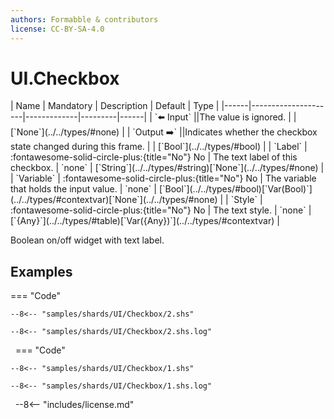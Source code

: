 ```yaml
---
authors: Formabble & contributors
license: CC-BY-SA-4.0
---
```



# UI.Checkbox

<div class="sh-parameters" markdown="1">
| Name | Mandatory | Description | Default | Type |
|------|---------------------|-------------|---------|------|
| `⬅️ Input` ||The value is ignored. | | [`None`](../../types/#none) |
| `Output ➡️` ||Indicates whether the checkbox state changed during this frame. | | [`Bool`](../../types/#bool) |
| `Label` | :fontawesome-solid-circle-plus:{title="No"} No  | The text label of this checkbox. | `none` | [`String`](../../types/#string)[`None`](../../types/#none) |
| `Variable` | :fontawesome-solid-circle-plus:{title="No"} No  | The variable that holds the input value. | `none` | [`Bool`](../../types/#bool)[`Var(Bool)`](../../types/#contextvar)[`None`](../../types/#none) |
| `Style` | :fontawesome-solid-circle-plus:{title="No"} No  | The text style. | `none` | [`{Any}`](../../types/#table)[`Var({Any})`](../../types/#contextvar) |

</div>

Boolean on/off widget with text label.

## Examples

=== "Code"

  ```x86asm linenums="1"
  --8<-- "samples/shards/UI/Checkbox/2.shs"
  ```

  ```
  --8<-- "samples/shards/UI/Checkbox/2.shs.log"
  ```
&nbsp;
=== "Code"

  ```x86asm linenums="1"
  --8<-- "samples/shards/UI/Checkbox/1.shs"
  ```

  ```
  --8<-- "samples/shards/UI/Checkbox/1.shs.log"
  ```
&nbsp;
--8<-- "includes/license.md"

